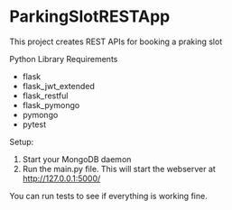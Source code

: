 # ParkingSlotRESTApp
This project creates REST APIs for booking a praking slot

Python Library Requirements
- flask
- flask_jwt_extended
- flask_restful
- flask_pymongo
- pymongo
- pytest

Setup:
1. Start your MongoDB daemon
2. Run the main.py file. This will start the webserver at http://127.0.0.1:5000/

You can run tests to see if everything is working fine.
